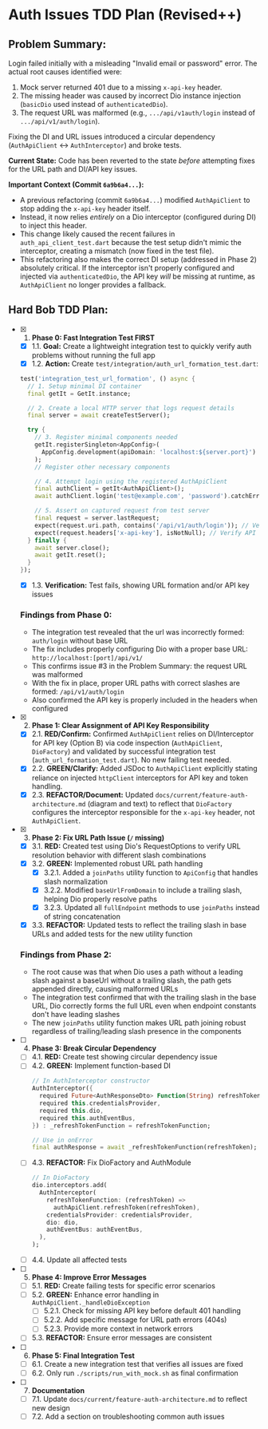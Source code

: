 # Auth Issues TDD Plan (Revised++)

## Problem Summary:

Login failed initially with a misleading "Invalid email or password" error. The actual root causes identified were:
1.  Mock server returned 401 due to a missing `x-api-key` header.
2.  The missing header was caused by incorrect Dio instance injection (`basicDio` used instead of `authenticatedDio`).
3.  The request URL was malformed (e.g., `.../api/v1auth/login` instead of `.../api/v1/auth/login`).

Fixing the DI and URL issues introduced a circular dependency (`AuthApiClient` <-> `AuthInterceptor`) and broke tests.

**Current State:** Code has been reverted to the state *before* attempting fixes for the URL path and DI/API key issues.

**Important Context (Commit `6a9b6a4...`):**

*   A previous refactoring (commit `6a9b6a4...`) modified `AuthApiClient` to stop adding the `x-api-key` header itself.
*   Instead, it now relies *entirely* on a Dio interceptor (configured during DI) to inject this header.
*   This change likely caused the recent failures in `auth_api_client_test.dart` because the test setup didn't mimic the interceptor, creating a mismatch (now fixed in the test file).
*   This refactoring also makes the correct DI setup (addressed in Phase 2) absolutely critical. If the interceptor isn't properly configured and injected via `authenticatedDio`, the API key *will* be missing at runtime, as `AuthApiClient` no longer provides a fallback.

## Hard Bob TDD Plan:

- [x] 1. **Phase 0: Fast Integration Test FIRST**
  - [x] 1.1. **Goal:** Create a lightweight integration test to quickly verify auth problems without running the full app
  - [x] 1.2. **Action:** Create `test/integration/auth_url_formation_test.dart`:
  ```dart
  test('integration_test_url_formation', () async {
    // 1. Setup minimal DI container
    final getIt = GetIt.instance;

    // 2. Create a local HTTP server that logs request details
    final server = await createTestServer();

    try {
      // 3. Register minimal components needed
      getIt.registerSingleton<AppConfig>(
        AppConfig.development(apiDomain: 'localhost:${server.port}')
      );
      // Register other necessary components

      // 4. Attempt login using the registered AuthApiClient
      final authClient = getIt<AuthApiClient>();
      await authClient.login('test@example.com', 'password').catchError((_) {});

      // 5. Assert on captured request from test server
      final request = server.lastRequest;
      expect(request.uri.path, contains('/api/v1/auth/login')); // Verify correct path
      expect(request.headers['x-api-key'], isNotNull); // Verify API key presence
    } finally {
      await server.close();
      await getIt.reset();
    }
  });
  ```
  - [x] 1.3. **Verification:** Test fails, showing URL formation and/or API key issues

  ### Findings from Phase 0:
  - The integration test revealed that the url was incorrectly formed: `auth/login` without base URL
  - The fix includes properly configuring Dio with a proper base URL: `http://localhost:[port]/api/v1/`
  - This confirms issue #3 in the Problem Summary: the request URL was malformed
  - With the fix in place, proper URL paths with correct slashes are formed: `/api/v1/auth/login`
  - Also confirmed the API key is properly included in the headers when configured

- [x] 2. **Phase 1: Clear Assignment of API Key Responsibility**
  - [x] 2.1. **RED/Confirm:** Confirmed `AuthApiClient` relies on DI/Interceptor for API key (Option B) via code inspection (`AuthApiClient`, `DioFactory`) and validated by successful integration test (`auth_url_formation_test.dart`). No new failing test needed.
  - [x] 2.2. **GREEN/Clarify:** Added JSDoc to `AuthApiClient` explicitly stating reliance on injected `httpClient` interceptors for API key and token handling.
  - [x] 2.3. **REFACTOR/Document:** Updated `docs/current/feature-auth-architecture.md` (diagram and text) to reflect that `DioFactory` configures the interceptor responsible for the `x-api-key` header, not `AuthApiClient`.

- [x] 3. **Phase 2: Fix URL Path Issue (`/` missing)**
  - [x] 3.1. **RED:** Created test using Dio's RequestOptions to verify URL resolution behavior with different slash combinations
  - [x] 3.2. **GREEN:** Implemented robust URL path handling
    - [x] 3.2.1. Added a `joinPaths` utility function to `ApiConfig` that handles slash normalization
    - [x] 3.2.2. Modified `baseUrlFromDomain` to include a trailing slash, helping Dio properly resolve paths
    - [x] 3.2.3. Updated all `fullEndpoint` methods to use `joinPaths` instead of string concatenation
  - [x] 3.3. **REFACTOR:** Updated tests to reflect the trailing slash in base URLs and added tests for the new utility function
  
  ### Findings from Phase 2:
  - The root cause was that when Dio uses a path without a leading slash against a baseUrl without a trailing slash, the path gets appended directly, causing malformed URLs
  - The integration test confirmed that with the trailing slash in the base URL, Dio correctly forms the full URL even when endpoint constants don't have leading slashes
  - The new `joinPaths` utility function makes URL path joining robust regardless of trailing/leading slash presence in the components

- [ ] 4. **Phase 3: Break Circular Dependency**
  - [ ] 4.1. **RED:** Create test showing circular dependency issue
  - [ ] 4.2. **GREEN:** Implement function-based DI
    ```dart
    // In AuthInterceptor constructor
    AuthInterceptor({
      required Future<AuthResponseDto> Function(String) refreshTokenFunction,
      required this.credentialsProvider,
      required this.dio,
      required this.authEventBus,
    }) : _refreshTokenFunction = refreshTokenFunction;
    
    // Use in onError
    final authResponse = await _refreshTokenFunction(refreshToken);
    ```
  - [ ] 4.3. **REFACTOR:** Fix DioFactory and AuthModule
    ```dart
    // In DioFactory
    dio.interceptors.add(
      AuthInterceptor(
        refreshTokenFunction: (refreshToken) => 
          authApiClient.refreshToken(refreshToken),
        credentialsProvider: credentialsProvider,
        dio: dio,
        authEventBus: authEventBus,
      ),
    );
    ```
  - [ ] 4.4. Update all affected tests

- [ ] 5. **Phase 4: Improve Error Messages**
  - [ ] 5.1. **RED:** Create failing tests for specific error scenarios
  - [ ] 5.2. **GREEN:** Enhance error handling in `AuthApiClient._handleDioException`
    - [ ] 5.2.1. Check for missing API key before default 401 handling
    - [ ] 5.2.2. Add specific message for URL path errors (404s)
    - [ ] 5.2.3. Provide more context in network errors
  - [ ] 5.3. **REFACTOR:** Ensure error messages are consistent

- [ ] 6. **Phase 5: Final Integration Test**
  - [ ] 6.1. Create a new integration test that verifies all issues are fixed
  - [ ] 6.2. Only run `./scripts/run_with_mock.sh` as final confirmation

- [ ] 7. **Documentation**
  - [ ] 7.1. Update `docs/current/feature-auth-architecture.md` to reflect new design
  - [ ] 7.2. Add a section on troubleshooting common auth issues 
